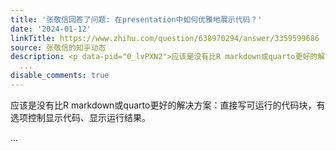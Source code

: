 ```yaml
---
title: '张敬信回答了问题: 在presentation中如何优雅地展示代码？'
date: '2024-01-12'
linkTitle: https://www.zhihu.com/question/638970294/answer/3359599686
source: 张敬信的知乎动态
description: <p data-pid="0_lvPXN2">应该是没有比R markdown或quarto更好的解决方案：直接写可运行的代码块，有选项控制显示代码、显示运行结果。</p>
  ...
disable_comments: true
---
```

<p data-pid="0_lvPXN2">应该是没有比R markdown或quarto更好的解决方案：直接写可运行的代码块，有选项控制显示代码、显示运行结果。</p> ...